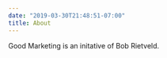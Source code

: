 ```yaml
---
date: "2019-03-30T21:48:51-07:00"
title: About
---
```


Good Marketing is an initative of Bob Rietveld.


